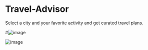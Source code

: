# Travel-Advisor
Select a city and your favorite activity and get curated travel plans.


#![image](https://github.com/user-attachments/assets/5c72bf6f-1d26-4f81-bb26-7304fb724d1c)


![image](https://github.com/user-attachments/assets/e05e0cca-4781-459a-ba05-a01073c72653)
